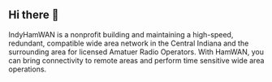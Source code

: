 ## Hi there 👋

IndyHamWAN is a nonprofit building and maintaining a high-speed, redundant, compatible wide area network in the Central Indiana and the surrounding area for licensed Amatuer Radio Operators. With HamWAN, you can bring connectivity to remote areas and perform time sensitive wide area operations.

<!--

**Here are some ideas to get you started:**

🙋‍♀️ A short introduction - what is your organization all about?
🌈 Contribution guidelines - how can the community get involved?
👩‍💻 Useful resources - where can the community find your docs? Is there anything else the community should know?
🍿 Fun facts - what does your team eat for breakfast?
🧙 Remember, you can do mighty things with the power of [Markdown](https://docs.github.com/github/writing-on-github/getting-started-with-writing-and-formatting-on-github/basic-writing-and-formatting-syntax)
-->
